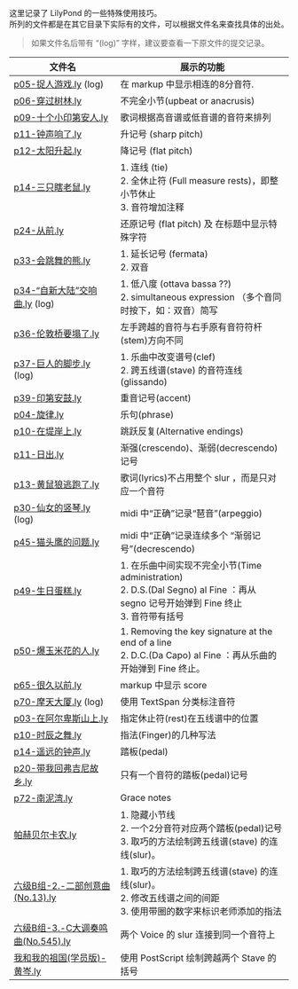 这里记录了 LilyPond 的一些特殊使用技巧。</br>
所列的文件都是在其它目录下实际有的文件，可以根据文件名来查找具体的出处。

 > 如果文件名后带有 “(log)” 字样，建议要查看一下原文件的提交记录。

| 文件名 | 展示的功能 |
| ------ | ---------- |
| [p05-捉人游戏.ly](practice/John-Thompson/easiest-piano-course-2/p05-捉人游戏.ly) (log) | 在 markup 中显示相连的8分音符. |
| [p06-穿过树林.ly](practice/John-Thompson/easiest-piano-course-2/p06-穿过树林.ly) | 不完全小节(upbeat or anacrusis) |
| [p09-十个小印第安人.ly](practice/John-Thompson/easiest-piano-course-2/p09-十个小印第安人.ly) | 歌词根据高音谱或低音谱的音符来排列 |
| [p11-钟声响了.ly](practice/John-Thompson/easiest-piano-course-2/p11-钟声响了.ly) | 升记号 (sharp pitch) |
| [p12-太阳升起.ly](practice/John-Thompson/easiest-piano-course-2/p12-太阳升起.ly) | 降记号 (flat pitch) |
| [p14-三只瞎老鼠.ly](practice/John-Thompson/easiest-piano-course-2/p14-三只瞎老鼠.ly) | 1. 连线 (tie)<br> 2. 全休止符 (Full measure rests)，即整小节休止<br> 3. 音符增加注释 |
| [p24-从前.ly](practice/John-Thompson/easiest-piano-course-2/p24-从前.ly) | 还原记号 (flat pitch) 及 在标题中显示特殊字符|
| [p33-会跳舞的熊.ly](practice/John-Thompson/easiest-piano-course-2/p33-会跳舞的熊.ly) | 1. 延长记号 (fermata)<br> 2. 双音 |
| [p34-“自新大陆”交响曲.ly](practice/John-Thompson/easiest-piano-course-2/p34-“自新大陆”交响曲.ly) (log) | 1. 低八度 (ottava bassa ??)<br> 2. simultaneous expression （多个音同时按下，如：双音）简写 |
| [p36-伦敦桥要塌了.ly](practice/John-Thompson/easiest-piano-course-2/p36-伦敦桥要塌了.ly) | 左手跨越的音符与右手原有音符符杆(stem)方向不同  |
| [p37-巨人的脚步.ly](practice/John-Thompson/easiest-piano-course-2/p37-巨人的脚步.ly)  (log) | 1. 乐曲中改变谱号(clef) <br> 2. 跨五线谱(stave) 的音符连线(glissando) |
| [p39-印第安鼓.ly](practice/John-Thompson/easiest-piano-course-2/p39-印第安鼓.ly) | 重音记号(accent) |
| [p04-旋律.ly](practice/John-Thompson/easiest-piano-course-3/p04-旋律.ly) | 乐句(phrase) |
| [p10-在堤岸上.ly](practice/John-Thompson/easiest-piano-course-3/p10-在堤岸上.ly) | 跳跃反复(Alternative endings) |
| [p11-日出.ly](practice/John-Thompson/easiest-piano-course-3/p11-日出.ly) | 渐强(crescendo)、渐弱(decrescendo) 记号 |
| [p13-黄鼠狼逃跑了.ly](practice/John-Thompson/easiest-piano-course-3/p13-黄鼠狼逃跑了.ly) | 歌词(lyrics)不占用整个 slur ，而是只对应一个音符 |
| [p30-仙女的竖琴.ly](practice/John-Thompson/modern-course-1/p30-仙女的竖琴.ly) (log) | midi 中“正确”记录“琶音”(arpeggio) |
| [p45-猫头鹰的问题.ly](practice/John-Thompson/modern-course-1/p45-猫头鹰的问题.ly) | midi 中“正确”记录连续多个 “渐弱记号”(decrescendo) |
| [p49-生日蛋糕.ly](practice/John-Thompson/modern-course-1/p49-生日蛋糕.ly) | 1. 在乐曲中间实现不完全小节(Time administration) <br> 2. D.S.(Dal Segno) al Fine ：再从 segno 记号开始弹到 Fine 终止 <br> 3. 音符带有括号 |
| [p50-爆玉米花的人.ly](practice/John-Thompson/modern-course-1/p50-爆玉米花的人.ly) | 1. Removing the key signature at the end of a line <br> 2. D.C.(Da Capo) al Fine ：再从乐曲的开始弹到 Fine 终止。|
| [p65-很久以前.ly](practice/John-Thompson/modern-course-1/p65-很久以前.ly) | markup 中显示 score |
| [p70-摩天大厦.ly](practice/John-Thompson/modern-course-1/p70-摩天大厦.ly) (log) | 使用 TextSpan 分类标注音符 |
| [p03-在阿尔卑斯山上.ly](practice/John-Thompson/modern-course-2/p03-在阿尔卑斯山上.ly) | 指定休止符(rest)在五线谱中的位置 |
| [p10-时辰之舞.ly](practice/John-Thompson/modern-course-2/p10-时辰之舞.ly) | 指法(Finger)的几种写法 |
| [p14-遥远的钟声.ly](practice/John-Thompson/modern-course-2/p14-遥远的钟声.ly) | 踏板(pedal) |
| [p20-带我回弗吉尼故乡.ly](practice/John-Thompson/modern-course-2/p20-带我回弗吉尼故乡.ly) | 只有一个音符的踏板(pedal)记号 |
| [p72-南泥湾.ly](practice/gang-qin-ji-chu/1/p72-南泥湾.ly) | Grace notes |
| [帕赫贝尔卡农.ly](practice/xiao-qu/帕赫贝尔卡农.ly) | 1. 隐藏小节线<br> 2. 一个2分音符对应两个踏板(pedal)记号<br> 3. 取巧的方法绘制跨五线谱(stave) 的连线(slur)。 |
| [六级B组-2.-二部创意曲(No.13).ly](考级/社会艺术水平/六级/六级B组-2.-二部创意曲(No.13).ly) | 1. 取巧的方法绘制跨五线谱(stave) 的连线(slur)。<br> 2. 修改五线谱之间的间距<br> 3. 使用带圈的数字来标识老师添加的指法 |
| [六级B组-3.-C大调奏鸣曲(No.545).ly](考级/社会艺术水平/六级/六级B组-3.-C大调奏鸣曲(No.545).ly) | 两个 Voice 的 slur 连接到同一个音符上 |
| [我和我的祖国(学员版)-黄岑.ly](collection/我和我的祖国(学员版)-黄岑.ly) | 使用 PostScript 绘制跨越两个 Stave 的括号 |
